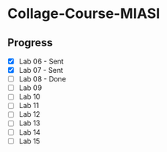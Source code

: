 # Collage-Course-MIASI

## Progress
- [x] Lab 06 - Sent
- [x] Lab 07 - Sent
- [ ] Lab 08 - Done
- [ ] Lab 09
- [ ] Lab 10
- [ ] Lab 11
- [ ] Lab 12
- [ ] Lab 13
- [ ] Lab 14
- [ ] Lab 15
